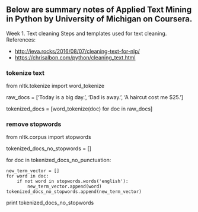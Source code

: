 ## Below are summary notes of Applied Text Mining in Python by University of Michigan on Coursera.

Week 1. Text cleaning 
Steps and templates used for text cleaning.
References:
- http://ieva.rocks/2016/08/07/cleaning-text-for-nlp/
- https://chrisalbon.com/python/cleaning_text.html

### tokenize text
from nltk.tokenize import word_tokenize

raw_docs = [‘Today is a big day.’, ‘Dad is away.’, ‘A haircut cost me $25.’]

tokenized_docs = [word_tokenize(doc) for doc in raw_docs]

### remove stopwords
from nltk.corpus import stopwords

tokenized_docs_no_stopwords = []

for doc in tokenized_docs_no_punctuation:

    new_term_vector = []
    for word in doc:
        if not word in stopwords.words('english'):
            new_term_vector.append(word)
    tokenized_docs_no_stopwords.append(new_term_vector)          
print tokenized_docs_no_stopwords
